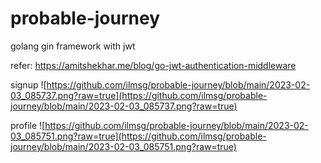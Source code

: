 # probable-journey
golang gin framework with jwt



refer: https://amitshekhar.me/blog/go-jwt-authentication-middleware

signup
![https://github.com/ilmsg/probable-journey/blob/main/2023-02-03_085737.png?raw=true](https://github.com/ilmsg/probable-journey/blob/main/2023-02-03_085737.png?raw=true)

profile
![https://github.com/ilmsg/probable-journey/blob/main/2023-02-03_085751.png?raw=true](https://github.com/ilmsg/probable-journey/blob/main/2023-02-03_085751.png?raw=true)